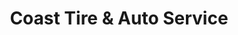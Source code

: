 ---
title: "Coast Tire & Auto Service"
url: /pokiok/coast-tire-and-auto-service/
shop: car repair
---